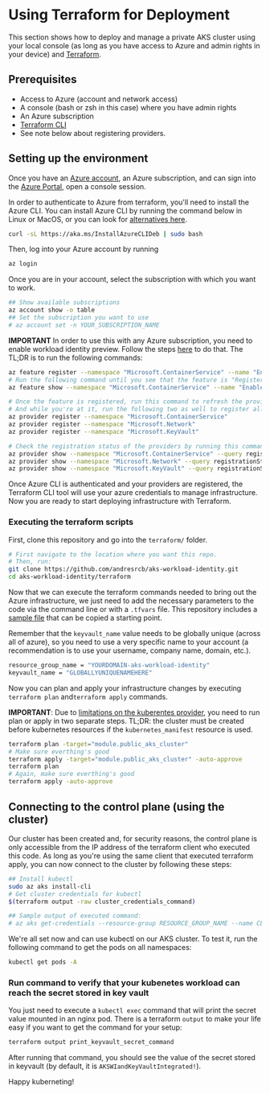 # Using Terraform for Deployment
This section shows how to deploy and manage a private AKS cluster using your local console (as long as you have access to Azure and admin rights in your device) and [Terraform](https://www.terraform.io/).

## Prerequisites
- Access to Azure (account and network access)
- A console (bash or zsh in this case) where you have admin rights
- An Azure subscription
- [Terraform CLI](https://www.terraform.io/downloads)
- See note below about registering providers.

## Setting up the environment
Once you have an [Azure account](https://azure.microsoft.com/en-us/free/search/), an Azure subscription, and can sign into the [Azure Portal](https://portal.azure.com/), open a console session.

In order to authenticate to Azure from terraform, you'll need to install the Azure CLI. You can install Azure CLI by running the command below in Linux or MacOS, or you can look for [alternatives here](https://docs.microsoft.com/en-us/cli/azure/install-azure-cli).
```sh
curl -sL https://aka.ms/InstallAzureCLIDeb | sudo bash
```

Then, log into your Azure account by running
```sh
az login
```

Once you are in your account, select the subscription with which you want to work.
```sh
## Show available subscriptions
az account show -o table
## Set the subscription you want to use
# az account set -n YOUR_SUBSCRIPTION_NAME
```

**IMPORTANT** In order to use this with any Azure subscription, you need to enable workload identity preview. Follow the steps [here](https://learn.microsoft.com/en-us/azure/aks/workload-identity-deploy-cluster#register-the-enableworkloadidentitypreview-feature-flag) to do that. The TL;DR is to run the following commands:
```sh
az feature register --namespace "Microsoft.ContainerService" --name "EnableWorkloadIdentityPreview"
# Run the following command until you see that the feature is "Registered" (will take a few minutes)
az feature show --namespace "Microsoft.ContainerService" --name "EnableWorkloadIdentityPreview"

# Once the feature is registered, run this command to refresh the provider registration
# And while you're at it, run the following two as well to register all providers
az provider register --namespace "Microsoft.ContainerService"
az provider register --namespace "Microsoft.Network"
az provider register --namespace "Microsoft.KeyVault"

# Check the registration status of the providers by running this command (all must be registered)
az provider show --namespace "Microsoft.ContainerService" --query registrationState
az provider show --namespace "Microsoft.Network" --query registrationState
az provider show --namespace "Microsoft.KeyVault" --query registrationState
```

Once Azure CLI is authenticated and your providers are registered, the Terraform CLI tool will use your azure credentials to manage infrastructure. Now you are ready to start deploying infrastructure with Terraform.

### Executing the terraform scripts
First, clone this repository and go into the `terraform/` folder.

```sh
# First navigate to the location where you want this repo.
# Then, run:
git clone https://github.com/andresrcb/aks-workload-identity.git
cd aks-workload-identity/terraform
```

Now that we can execute the terraform commands needed to bring out the Azure infrastructure, we just need to add the necessary parameters to the code via the command line or with a `.tfvars` file. This repository includes a [sample file](/terraform/terraform.tfvars.sample) that can be copied a starting point.

Remember that the `keyvault_name` value needs to be globally unique (across all of azure), so you need to use a very specific name to your account (a recommendation is to use your username, company name, domain, etc.).

```sh
resource_group_name = "YOURDOMAIN-aks-workload-identity"
keyvault_name = "GLOBALLYUNIQUENAMEHERE"
```

Now you can plan and apply your infrastructure changes by executing `terraform plan` and`terraform apply` commands.

**IMPORTANT**: Due to [limitations on the kuberentes provider](https://registry.terraform.io/providers/hashicorp/kubernetes/latest/docs/guides/alpha-manifest-migration-guide#mixing-kubernetes_manifest-with-other-kubernetes_-resources), you need to run plan or apply in two separate steps. TL;DR: the cluster must be created before kubernetes resources if the `kubernetes_manifest` resource is used.

```sh
terraform plan -target="module.public_aks_cluster"
# Make sure everthing's good
terraform apply -target="module.public_aks_cluster" -auto-approve
terraform plan
# Again, make sure everthing's good
terraform apply -auto-approve
```

## Connecting to the control plane (using the cluster)
Our cluster has been created and, for security reasons, the control plane is only accessible from the IP address of the terraform client who executed this code. As long as you're using the same client that executed terraform apply, you can now connect to the cluster by following these steps:

```sh
## Install kubectl
sudo az aks install-cli
# Get cluster credentials for kubectl
$(terraform output -raw cluster_credentials_command)

## Sample output of executed command:
# az aks get-credentials --resource-group RESOURCE_GROUP_NAME --name CLUSTER_NAME
```

We're all set now and can use kubectl on our AKS cluster. To test it, run the following command to get the pods on all namespaces:

```sh
kubectl get pods -A
```

### Run command to verify that your kubenetes workload can reach the secret stored in key vault

You just need to execute a `kubectl exec` command that will print the secret value mounted in an nginx pod. There is a terraform `output` to make your life easy if you want to get the command for your setup:
```sh
terraform output print_keyvault_secret_command
```

After running that command, you should see the value of the secret stored in keyvault (by default, it is `AKSWIandKeyVaultIntegrated!`).

Happy kuberneting!
